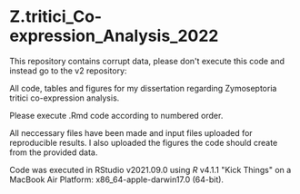 # Z.tritici_Co-expression_Analysis_2022

This repository contains corrupt data, please don't execute this code and instead go to the v2 repository: 

All code, tables and figures for my dissertation regarding Zymoseptoria tritici co-expression analysis.

Please execute .Rmd code according to numbered order.

All neccessary files have been made and input files uploaded for reproducible results. I also uploaded the figures the code should create from the provided data.

Code was executed in RStudio v2021.09.0 using _R_ v4.1.1 "Kick Things" on a MacBook Air Platform: x86_64-apple-darwin17.0 (64-bit).
